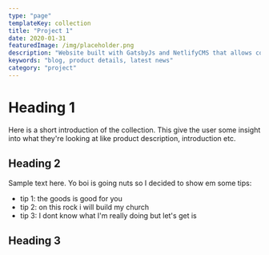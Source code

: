 ```yaml
---
type: "page"
templateKey: collection
title: "Project 1"
date: 2020-01-31
featuredImage: /img/placeholder.png
description: "Website built with GatsbyJs and NetlifyCMS that allows company to post lastest products and news."
keywords: "blog, product details, latest news"
category: "project"
---
```


# Heading 1

Here is a short introduction of the collection. This give the user some insight into what they're looking at like product description, introduction etc.

## Heading 2

Sample text here. Yo boi is going nuts so I decided to show em some tips: 
* tip 1: the goods is good for you 
* tip 2: on this rock i will build my church
* tip 3: I dont know what I'm really doing but let's get is

## Heading 3